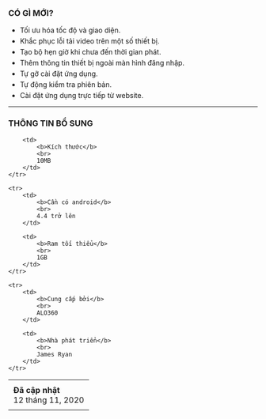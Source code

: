 <html>
<header>

<style>
    .list li {
        margin-top: 5px;
        margin-bottom: 5px;
    }

    .tableCustom tr td {
        padding: 10px;
    }
</style>
</header>
<body>
<h3>CÓ GÌ MỚI?</h3>

<ul class="list">
    <li>
        Tối ưu hóa tốc độ và giao diện.
    </li>
    <li>
        Khắc phục lỗi tải video trên một số thiết bị.
    </li>
    <li>
        Tạo bộ hẹn giờ khi chưa đến thời gian phát.
    </li>
    <li>
        Thêm thông tin thiết bị ngoài màn hình đăng nhập.
    </li>
    <li>
        Tự gỡ cài đặt ứng dụng.
    </li>
    <li>
        Tự động kiểm tra phiên bản.
    </li>
    <li>
        Cài đặt ứng dụng trực tiếp từ website.
    </li>
</ul>

<hr>

<h3>THÔNG TIN BỔ SUNG</h3>

<table class="tableCustom">
    <tr>
        <td>
            <b>Đã cập nhật</b>
            <br>
            12 tháng 11, 2020
        </td>

        <td>
            <b>Kích thước</b>
            <br>
            10MB
        </td>
    </tr>

    <tr>
        <td>
            <b>Cần có android</b>
            <br>
            4.4 trở lên
        </td>

        <td>
            <b>Ram tối thiểu</b>
            <br>
            1GB
        </td>
    </tr>

    <tr>
        <td>
            <b>Cung cấp bởi</b>
            <br>
            ALO360
        </td>

        <td>
            <b>Nhà phát triển</b>
            <br>
            James Ryan
        </td>
    </tr>
</table>
</body>
</html>

